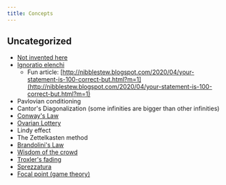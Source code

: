 ```yaml
---
title: Concepts
---
```


## Uncategorized

- [Not invented here](https://en.wikipedia.org/wiki/Not_invented_here)
- [Ignoratio elenchi](https://en.wikipedia.org/wiki/Irrelevant_conclusion)
  - Fun article: [http://nibblestew.blogspot.com/2020/04/your-statement-is-100-correct-but.html?m=1](http://nibblestew.blogspot.com/2020/04/your-statement-is-100-correct-but.html?m=1)
- Pavlovian conditioning
- Cantor's Diagonalization (some infinities are bigger than other infinities)
- [Conway's Law](https://en.wikipedia.org/wiki/Conway%27s_law)
- [Ovarian Lottery](https://www.businessinsider.com/warren-buffett-on-the-ovarian-lottery-2013-12)
- Lindy effect
- The Zettelkasten method
- [Brandolini's Law](https://en.wikipedia.org/wiki/Brandolini%27s_law)
- [Wisdom of the crowd](https://en.wikipedia.org/wiki/Wisdom_of_the_crowd)
- [Troxler's fading](https://en.wikipedia.org/wiki/Troxler's_fading)
- [Sprezzatura](https://en.wikipedia.org/wiki/Sprezzatura)
- [Focal point (game theory)](<https://en.wikipedia.org/wiki/Focal_point_(game_theory)>)
